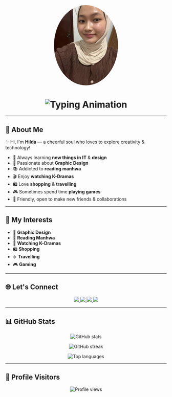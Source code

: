 <!-- HEADER -->
<p align="center">
  <img src="hield.jpg" width="200" style="border-radius:50%" alt="Hilda Dihyan C"/>
</p>

<h1 align="center">
  <img src="https://readme-typing-svg.demolab.com?font=Fira+Code&weight=600&size=28&pause=1000&color=FF69B4&center=true&vCenter=true&width=500&lines=Hi+I'm+Hilda+Dihyan+C+🌸;Graphic+Designer+%26+IT+Enthusiast+💻;K-Drama+Lover+%7C+Shopaholic+🛍️;Let's+Connect+%F0%9F%92%9C" alt="Typing Animation" />
</h1>

---

## 💫 About Me
✨ Hi, I'm **Hilda** — a cheerful soul who loves to explore creativity & technology!  
- 🌱 Always learning **new things in IT** & **design**  
- 🎨 Passionate about **Graphic Design**  
- 📚 Addicted to **reading manhwa**  
- 🎬 Enjoy **watching K-Dramas**  
- 🛍️ Love **shopping** & **travelling**  
- 🎮 Sometimes spend time **playing games**  
- 🤝 Friendly, open to make new friends & collaborations  

---

## 🎀 My Interests
- 🎨 **Graphic Design**  
- 📖 **Reading Manhwa**  
- 🎥 **Watching K-Dramas**  
- 🛍️ **Shopping**  
- ✈️ **Travelling**  
- 🎮 **Gaming**  

---

## 🌐 Let's Connect
<p align="center">
  <a href="https://youtube.com/@haelora" target="_blank">
    <img src="https://img.shields.io/badge/YouTube-FF0000?style=for-the-badge&logo=youtube&logoColor=white"/>
  </a>
  <a href="https://facebook.com/hadece" target="_blank">
    <img src="https://img.shields.io/badge/Facebook-1877F2?style=for-the-badge&logo=facebook&logoColor=white"/>
  </a>
  <a href="https://tiktok.com/@byeonel" target="_blank">
    <img src="https://img.shields.io/badge/TikTok-000000?style=for-the-badge&logo=tiktok&logoColor=white"/>
  </a>
  <a href="https://instagram.com/hlddhyn" target="_blank">
    <img src="https://img.shields.io/badge/Instagram-E4405F?style=for-the-badge&logo=instagram&logoColor=white"/>
  </a>
</p>

---

## 📊 GitHub Stats
<p align="center">
  <img src="https://github-readme-stats.vercel.app/api?username=hildadc&show_icons=true&theme=tokyonight" alt="GitHub stats"/>
</p>

<p align="center">
  <img src="https://github-readme-streak-stats.herokuapp.com/?user=hildadc&theme=tokyonight" alt="GitHub streak"/>
</p>

<p align="center">
  <img src="https://github-readme-stats.vercel.app/api/top-langs/?username=hildadc&layout=compact&theme=tokyonight" alt="Top languages"/>
</p>

---

## 👀 Profile Visitors
<p align="center">
  <img src="https://komarev.com/ghpvc/?username=hildadc&color=ff69b4&style=for-the-badge" alt="Profile views"/>
</p>

